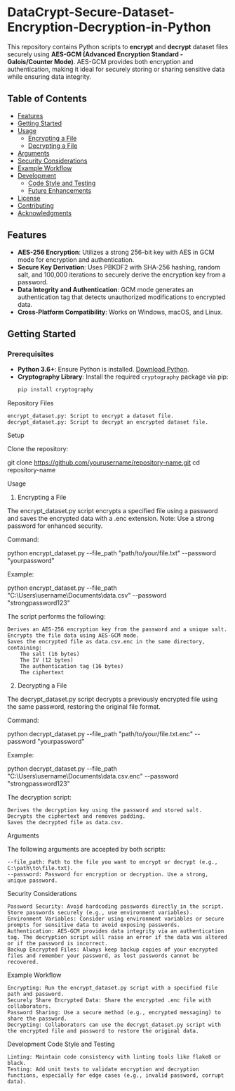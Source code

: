 # DataCrypt-Secure-Dataset-Encryption-Decryption-in-Python


This repository contains Python scripts to **encrypt** and **decrypt** dataset files securely using **AES-GCM (Advanced Encryption Standard - Galois/Counter Mode)**. AES-GCM provides both encryption and authentication, making it ideal for securely storing or sharing sensitive data while ensuring data integrity.

## Table of Contents
- [Features](#features)
- [Getting Started](#getting-started)
- [Usage](#usage)
  - [Encrypting a File](#encrypting-a-file)
  - [Decrypting a File](#decrypting-a-file)
- [Arguments](#arguments)
- [Security Considerations](#security-considerations)
- [Example Workflow](#example-workflow)
- [Development](#development)
  - [Code Style and Testing](#code-style-and-testing)
  - [Future Enhancements](#future-enhancements)
- [License](#license)
- [Contributing](#contributing)
- [Acknowledgments](#acknowledgments)

## Features
- **AES-256 Encryption**: Utilizes a strong 256-bit key with AES in GCM mode for encryption and authentication.
- **Secure Key Derivation**: Uses PBKDF2 with SHA-256 hashing, random salt, and 100,000 iterations to securely derive the encryption key from a password.
- **Data Integrity and Authentication**: GCM mode generates an authentication tag that detects unauthorized modifications to encrypted data.
- **Cross-Platform Compatibility**: Works on Windows, macOS, and Linux.

## Getting Started

### Prerequisites
- **Python 3.6+**: Ensure Python is installed. [Download Python](https://www.python.org/downloads/).
- **Cryptography Library**: Install the required `cryptography` package via pip:
  ```bash
  pip install cryptography
Repository Files

    encrypt_dataset.py: Script to encrypt a dataset file.
    decrypt_dataset.py: Script to decrypt an encrypted dataset file.

Setup

Clone the repository:

git clone https://github.com/yourusername/repository-name.git
cd repository-name

Usage
1. Encrypting a File

The encrypt_dataset.py script encrypts a specified file using a password and saves the encrypted data with a .enc extension. Note: Use a strong password for enhanced security.

Command:

python encrypt_dataset.py --file_path "path/to/your/file.txt" --password "yourpassword"

Example:

python encrypt_dataset.py --file_path "C:\Users\username\Documents\data.csv" --password "strongpassword123"

The script performs the following:

    Derives an AES-256 encryption key from the password and a unique salt.
    Encrypts the file data using AES-GCM mode.
    Saves the encrypted file as data.csv.enc in the same directory, containing:
        The salt (16 bytes)
        The IV (12 bytes)
        The authentication tag (16 bytes)
        The ciphertext

2. Decrypting a File

The decrypt_dataset.py script decrypts a previously encrypted file using the same password, restoring the original file format.

Command:

python decrypt_dataset.py --file_path "path/to/your/file.txt.enc" --password "yourpassword"

Example:

python decrypt_dataset.py --file_path "C:\Users\username\Documents\data.csv.enc" --password "strongpassword123"

The decryption script:

    Derives the decryption key using the password and stored salt.
    Decrypts the ciphertext and removes padding.
    Saves the decrypted file as data.csv.

Arguments

The following arguments are accepted by both scripts:

    --file_path: Path to the file you want to encrypt or decrypt (e.g., C:\path\to\file.txt).
    --password: Password for encryption or decryption. Use a strong, unique password.

Security Considerations

    Password Security: Avoid hardcoding passwords directly in the script. Store passwords securely (e.g., use environment variables).
    Environment Variables: Consider using environment variables or secure prompts for sensitive data to avoid exposing passwords.
    Authentication: AES-GCM provides data integrity via an authentication tag. The decryption script will raise an error if the data was altered or if the password is incorrect.
    Backup Encrypted Files: Always keep backup copies of your encrypted files and remember your password, as lost passwords cannot be recovered.

Example Workflow

    Encrypting: Run the encrypt_dataset.py script with a specified file path and password.
    Securely Share Encrypted Data: Share the encrypted .enc file with collaborators.
    Password Sharing: Use a secure method (e.g., encrypted messaging) to share the password.
    Decrypting: Collaborators can use the decrypt_dataset.py script with the encrypted file and password to restore the original data.

Development
Code Style and Testing

    Linting: Maintain code consistency with linting tools like flake8 or black.
    Testing: Add unit tests to validate encryption and decryption functions, especially for edge cases (e.g., invalid password, corrupt data).

